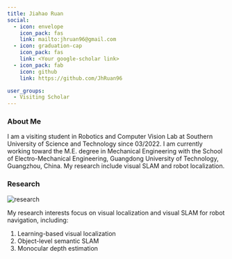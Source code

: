 ```yaml
---
title: Jiahao Ruan
social:
  - icon: envelope 
    icon_pack: fas
    link: mailto:jhruan96@gmail.com
  - icon: graduation-cap 
    icon_pack: fas
    link: <Your google-scholar link>
  - icon_pack: fab
    icon: github
    link: https://github.com/JhRuan96

user_groups:
  - Visiting Scholar
---
```

### About Me
I am a visiting student in Robotics and Computer Vision Lab at Southern University of Science and Technology since 03/2022. I am currently working toward the M.E. degree in  Mechanical Engineering with the School of Electro-Mechanical Engineering, Guangdong University of Technology, Guangzhou, China. My research include visual SLAM and robot localization.

### Research
![research](authors_research/jiahao_ruan.gif "Research Introduction")

My research interests focus on visual localization and visual SLAM for robot navigation, including:

1. Learning-based visual localization
2. Object-level semantic SLAM 
3. Monocular depth estimation



